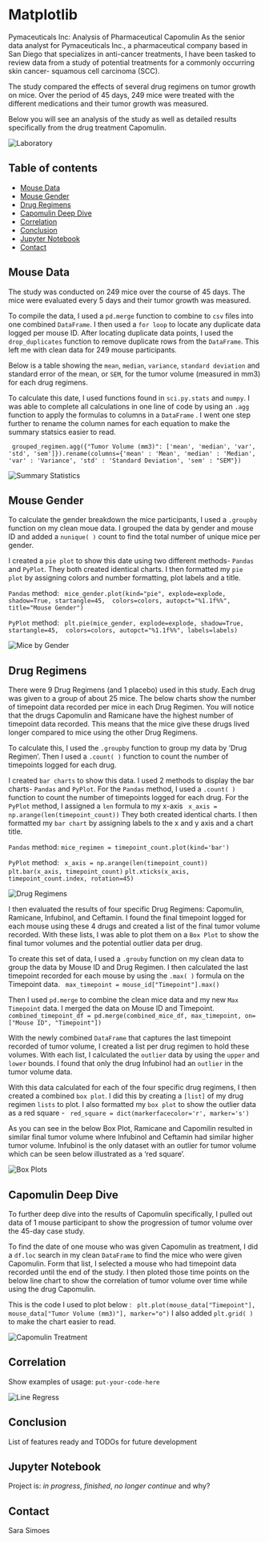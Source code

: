 # Matplotlib 

Pymaceuticals Inc: Analysis of Pharmaceutical Capomulin
As the senior data analyst for Pymaceuticals Inc., a pharmaceutical company based in San Diego that specializes in anti-cancer treatments, I have been tasked to review data from a study of potential treatments for a commonly occurring skin cancer-  squamous cell carcinoma (SCC). 

The study compared the effects of several drug regimens on tumor growth on mice. Over the period of 45 days, 249 mice were treated with the different medications and their tumor growth was measured. 

Below you will see an analysis of the study as well as detailed results specifically from the drug treatment Capomulin. 

![Laboratory](Images/Laboratory.PNG.jpg)

## Table of contents
* [Mouse Data](#mouse_data)
* [Mouse Gender](#mouse_gender)
* [Drug Regimens](#drug_regimens)
* [Capomulin Deep Dive](#capomilin_deep_dive)
* [Correlation](#correlation)
* [Conclusion](#conclusoin)
* [Jupyter Notebook](#jupyter_notebook)
* [Contact](#contact)

## Mouse Data

The study was conducted on 249 mice over the course of 45 days. The mice were evaluated every 5 days and their tumor growth was measured. 

To compile the data, I used a `pd.merge` function to combine to `csv` files into one combined `DataFrame`. I then used a `for loop` to locate any duplicate data logged per mouse ID. After locating duplicate data points, I used the `drop_duplicates` function to remove duplicate rows from the `DataFrame`. This left me with clean data for 249 mouse participants. 

Below is a table showing the `mean`, `median`, `variance`, `standard deviation` and standard error of the mean, or `SEM`, for the tumor volume (measured in mm3) for each drug regimens. 

To calculate this date, I used functions found in `sci.py.stats` and `numpy`. I was able to complete all calculations in one line of code by using an `.agg` function to apply the formulas to columns in a `DataFrame` . I went one step further to rename the column names for each equation to make the summary statsics easier to read. 

` grouped_regimen.agg({"Tumor Volume (mm3)": ['mean', 'median', 'var', 'std', 'sem']}).rename(columns={'mean' : 'Mean', 'median' : 'Median', 'var' : 'Variance', 'std' : 'Standard Deviation', 'sem' : "SEM"})`

![Summary Statistics](Images/summary_stat.PNG)

## Mouse Gender

To calculate the gender breakdown the mice participants, I used a `.groupby` function on my clean moue data. I grouped the data by gender and mouse ID and added a `nunique( )` count to find the total number of unique mice per gender. 

I created a `pie plot` to show this date using two different methods- `Pandas` and `PyPlot`. They both created identical charts. I then formatted my `pie plot` by assigning colors and number formatting, plot labels and a title. 

`Pandas` method: ` mice_gender.plot(kind="pie", explode=explode, shadow=True, startangle=45, 
                 colors=colors, autopct="%1.1f%%", title="Mouse Gender")`

`PyPlot` method: ` plt.pie(mice_gender, explode=explode, shadow=True, startangle=45, 
                 colors=colors, autopct="%1.1f%%", labels=labels)`

![Mice by Gender](Images/gender.PNG)

## Drug Regimens

There were 9 Drug Regimens (and 1 placebo) used in this study. Each drug was given to a group of about 25 mice. The below charts show the number of timepoint data recorded per mice in each Drug Regimen. You will notice that the drugs Capomulin and Ramicane have the highest number of timepoint data recorded. This means that the mice give these drugs lived longer compared to mice using the other Drug Regimens. 

To calculate this, I used the `.groupby` function to group my data by ‘Drug Regimen’. Then I used a `.count( )` function to count the number of timepoints logged for each drug. 

I created `bar charts` to show this data. I used 2 methods to display the bar charts- `Pandas` and `PyPlot`. For the `Pandas` method, I used a `.count( )` function to count the number of timepoints logged for each drug. For the `PyPlot` method, I assigned a `len` formula to my x-axis ` x_axis = np.arange(len(timepoint_count))` 
They both created identical charts. I then formatted my `bar chart` by assigning labels to the x and y axis and a chart title. 

`Pandas` method: `mice_regimen = timepoint_count.plot(kind='bar')`

`PyPlot` method: ` x_axis = np.arange(len(timepoint_count))`  `plt.bar(x_axis, timepoint_count)`  `plt.xticks(x_axis, timepoint_count.index, rotation=45)`

![Drug Regimens](Images/datapoints_reg.PNG)

I then evaluated the results of four specific Drug Regimens: Capomulin, Ramicane, Infubinol, and Ceftamin. I found the final timepoint logged for each mouse using these 4 drugs and created a list of the final tumor volume recorded. With these lists, I was able to plot them on a `Box Plot` to show the final tumor volumes and the potential outlier data per drug. 

To create this set of data, I used a `.grouby` function on my clean data to group the data by Mouse ID and Drug Regimen. I then calculated the last timepoint recorded for each mouse by using the `.max( )` formula on the Timepoint data. ` max_timepoint = mouse_id["Timepoint"].max()`

Then I used `pd.merge` to combine the clean mice data and my new `Max Timepoint` data. I merged the data on Mouse ID and Timepoint. 
` combined_timepoint_df = pd.merge(combined_mice_df, max_timepoint, on=["Mouse ID", "Timepoint"])` 

With the newly combined `DataFrame` that captures the last timepoint recorded of tumor volume, I created a list per drug regimen to hold these volumes. With each list, I calculated the `outlier` data by using the `upper` and `lower` bounds. I found that only the drug Infubinol had an `outlier` in the tumor volume data. 

With this data calculated for each of the four specific drug regimens, I then created a combined `box plot`. I did this by creating a `[list]` of my drug regimen `lists` to plot. I also formatted my `box plot` to show the outlier data as a red square - ` red_square = dict(markerfacecolor='r', marker='s')`

As you can see in the below Box Plot, Ramicane and Capomilin resulted in similar final tumor volume where Infubinol and Ceftamin had similar higher tumor volume. Infubinol is the only dataset with an outlier for tumor volume which can be seen below illustrated as a ‘red square’. 

![Box Plots](Images/box_plot.PNG)

## Capomulin Deep Dive
To further deep dive into the results of Capomulin specifically, I pulled out data of 1 mouse participant to show the progression of tumor volume over the 45-day case study.  

To find the date of one mouse who was given Capomulin as treatment, I did a `df.loc` search in my clean `DataFrame` to find the mice who were given Capomulin. Form that list, I selected a mouse who had timepoint data recorded until the end of the study. I then ploted those time points on the below line chart to show the correlation of tumor volume over time while using the drug Capomulin. 

This is the code I used to plot below : ` plt.plot(mouse_data["Timepoint"], mouse_data["Tumor Volume (mm3)"], marker="o")`  I also added `plt.grid( )` to make the chart easier to read. 

![Capomulin Treatment](Images/mouseID.PNG)

## Correlation
Show examples of usage:
`put-your-code-here`

![Line Regress](Images/line_reg_corr.PNG)

## Conclusion
List of features ready and TODOs for future development


## Jupyter Notebook
Project is: _in progress_, _finished_, _no longer continue_ and why?


## Contact

Sara Simoes
